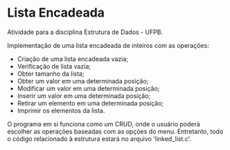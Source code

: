 # Lista Encadeada

Atividade para a disciplina Estrutura de Dados - UFPB.

Implementação de uma lista encadeada de inteiros com as operações:

- Criação de uma lista encadeada vazia;
- Verificação de lista vazia;
- Obter tamanho da lista;
- Obter um valor em uma determinada posição;
- Modificar um valor em uma determinada posição;
- Inserir um valor em uma determinada posição;
- Retirar um elemento em uma determinada posição;
- Imprimir os elementos da lista.

O programa em si funciona como um CRUD, onde o usuário poderá escolher as operações baseadas com as opções do menu. Entretanto, todo o código relacionado à estrutura estará no arquivo 'linked_list.c'.